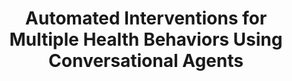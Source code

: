 ---
name: "Automated Interventions For Multiple Health Behaviors"
title: "Automated Interventions for Multiple Health Behaviors Using Conversational Agents"
project: null
event: "Patient Education and Counseling, 92 (2):142-148"
authors:
- name: "Bickmore, T."
- name: "Schulman, D."
- name: "Sidner, C."
year: 2013
resources: null
external_url: null
draft: false
---